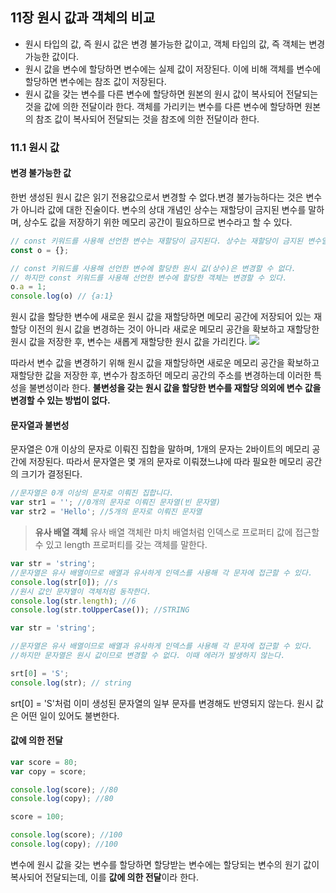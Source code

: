 ## 11장 원시 값과 객체의 비교
- 원시 타입의 값, 즉 원시 값은 변경 불가능한 값이고, 객체 타입의 값, 즉 객체는 변경 가능한 값이다.
- 원시 값을 변수에 할당하면 변수에는 실제 값이 저장된다. 이에 비해 객체를 변수에 할당하면 변수에는 참조 값이 저장된다.
- 원시 값을 갖는 변수를 다른 변수에 할당하면 원본의 원시 값이 복사되어 전달되는 것을 값에 의한 전달이라 한다. 객체를 가리키는 변수를 다른 변수에 할당하면 원본의 참조 값이 복사되어 전달되는 것을 참조에 의한 전달이라 한다.

### 11.1 원시 값
#### 변경 불가능한 값
한번 생성된 원시 값은 읽기 전용값으로서 변경할 수 없다.변경 불가능하다는 것은 변수가 아니라 값에 대한 진술이다. 변수의 상대 개념인 상수는 재할당이 금지된 변수를 말하며, 상수도 값을 저장하기 위한 메모리 공간이 필요하므로 변수라고 할 수 있다. 
```javascript
// const 키워드를 사용해 선언한 변수는 재할당이 금지된다. 상수는 재할당이 금지된 변수일 뿐이다.
const o = {};

// const 키워드를 사용해 선언한 변수에 할당한 원시 값(상수)은 변경할 수 없다.
// 하지만 const 키워드를 사용해 선언한 변수에 할당한 객체는 변경할 수 있다.
o.a = 1;
console.log(o) // {a:1}
```
원시 값을 할당한 변수에 새로운 원시 값을 재할당하면 메모리 공간에 저장되어 있는 재할당 이전의 원시 값을 변경하는 것이 아니라 새로운 메모리 공간을 확보하고 재할당한 원시 값을 저장한 후, 변수는 새롭게 재할당한 원시 값을 가리킨다.
![](https://velog.velcdn.com/images/guddyd6761/post/e2510e6c-7e33-40d2-8199-acea5e36757c/image.png)

따라서 변수 값을 변경하기 위해 원시 값을 재할당하면 새로운 메모리 공간을 확보하고 재할당한 값을 저장한 후, 변수가 참조하던 메모리 공간의 주소를 변경하는데 이러한 특성을 불변성이라 한다.
**불변성을 갖는 원시 값을 할당한 변수를 재할당 의외에 변수 값을 변경할 수 있는 방법이 없다.**

#### 문자열과 불변성
문자열은 0개 이상의 문자로 이뤄진 집합을 말하며, 1개의 문자는 2바이트의 메모리 공간에 저장된다. 따라서 문자열은 몇 개의 문자로 이뤄졌느냐에 따라 필요한 메모리 공간의 크기가 결정된다.
```javascript
//문자열은 0개 이상의 문자로 이뤄진 집합니다.
var str1 = ''; //0개의 문자로 이뤄진 문자열(빈 문자열)
var str2 = 'Hello'; //5개의 문자로 이뤄진 문자열
```
> **유사 배열 객체**
유사 배열 객체란 마치 배열처럼 인덱스로 프로퍼티 값에 접근할 수 있고 length 프로퍼티를 갖는 객체를 말한다. 
```javascript
var str = 'string';
//문자열은 유사 배열이므로 배열과 유사하게 인덱스를 사용해 각 문자에 접근할 수 있다.
console.log(str[0]); //s
//원시 값인 문자열이 객체처럼 동작한다.
console.log(str.length); //6
console.log(str.toUpperCase()); //STRING
```

```javascript
var str = 'string';

//문자열은 유사 배열이므로 배열과 유사하게 인덱스를 사용해 각 문자에 접근할 수 있다.
//하지만 문자열은 원시 값이므로 변경할 수 없다. 이때 에러가 발생하지 않는다.

srt[0] = 'S';
console.log(str); // string
```
srt[0] = 'S'처럼 이미 생성된 문자열의 일부 문자를 변경해도 반영되지 않는다. 원시 값은 어떤 일이 있어도 불변한다.

#### 값에 의한 전달
```javascript
var score = 80;
var copy = score;

console.log(score); //80
console.log(copy); //80

score = 100;

console.log(score); //100
console.log(copy); //100
```
변수에 원시 값을 갖는 변수를 할당하면 할당받는 변수에는 할당되는 변수의 원기 값이 복사되어 전달되는데, 이를 **값에 의한 전달**이라 한다.

